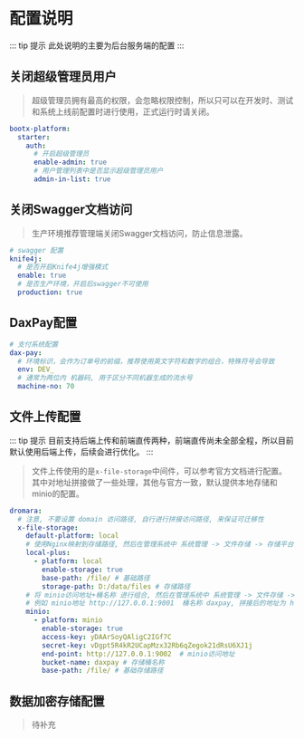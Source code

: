# 配置说明
::: tip 提示
此处说明的主要为后台服务端的配置
:::
## 关闭超级管理员用户
> 超级管理员拥有最高的权限，会忽略权限控制，所以只可以在开发时、测试和系统上线前配置时进行使用，正式运行时请关闭。

```yaml
bootx-platform:
  starter:
    auth:
      # 开启超级管理员
      enable-admin: true
      # 用户管理列表中是否显示超级管理员用户
      admin-in-list: true
```

## 关闭Swagger文档访问
> 生产环境推荐管理端关闭Swagger文档访问，防止信息泄露。

```yaml
# swagger 配置
knife4j:
  # 是否开启Knife4j增强模式
  enable: true
  # 是否生产环境，开启后swagger不可使用
  production: true
```

## DaxPay配置

```yaml
# 支付系统配置
dax-pay:
  # 环境标识，会作为订单号的前缀，推荐使用英文字符和数字的组合，特殊符号会导致
  env: DEV_
  # 通常为两位内 机器码, 用于区分不同机器生成的流水号
  machine-no: 70
```

## 文件上传配置
::: tip 提示
目前支持后端上传和前端直传两种，前端直传尚未全部全程，所以目前默认使用后端上传，后续会进行优化。
:::

> 文件上传使用的是`x-file-storage`中间件，可以参考官方文档进行配置。其中对地址拼接做了一些处理，其他与官方一致，默认提供本地存储和minio的配置。

```yaml
dromara:
  # 注意, 不要设置 domain 访问路径, 自行进行拼接访问路径, 来保证可迁移性
  x-file-storage:
    default-platform: local
    # 使用Nginx映射到存储路径, 然后在管理系统中 系统管理 -> 文件存储 -> 存储平台 中配置对应的地址
    local-plus:
      - platform: local
        enable-storage: true
        base-path: /file/ # 基础路径
        storage-path: D:/data/files # 存储路径
    # 将 minio访问地址+桶名称 进行组合, 然后在管理系统中 系统管理 -> 文件存储 -> 存储平台 中配置对应的地址
    # 例如 minio地址 http://127.0.0.1:9001  桶名称 daxpay, 拼接后的地址为 http://127.0.0.1:9001/daxpay/
    minio:
      - platform: minio
        enable-storage: true
        access-key: yDAArSoyQAligC2IGf7C
        secret-key: vDgpt5R4kR2UCapMzx32Rb6qZegok21dRsU6XJ1j
        end-point: http://127.0.0.1:9002  # minio访问地址
        bucket-name: daxpay # 存储桶名称
        base-path: /file/ # 基础存储路径
```

## 数据加密存储配置
> 待补充
